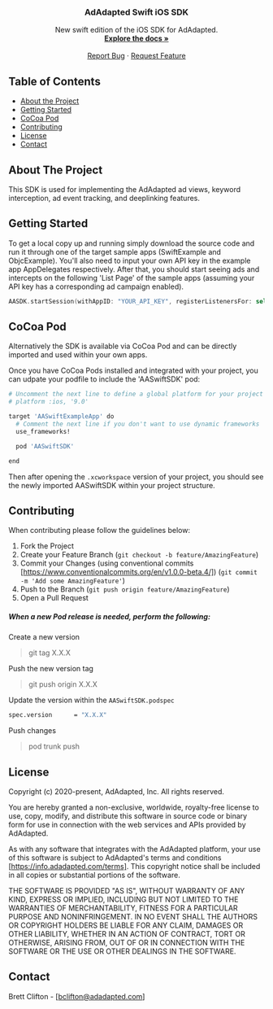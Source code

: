 <p align="center">
  <h3 align="center">AdAdapted Swift iOS SDK</h3>

  <p align="center">
    New swift edition of the iOS SDK for AdAdapted.
    <br />
    <a href="https://docs.adadapted.com/#/"><strong>Explore the docs »</strong></a>
    <br />
    <br />
    <a href="https://gitlab.com/adadapted/ios_swift_sdk/-/issues">Report Bug</a>
    ·
    <a href="https://gitlab.com/adadapted/ios_swift_sdk/-/issues">Request Feature</a>
  </p>
</p>


<!-- TABLE OF CONTENTS -->
## Table of Contents

* [About the Project](#about-the-project)
* [Getting Started](#getting-started)
* [CoCoa Pod](#cocoa-pod)
* [Contributing](#contributing)
* [License](#license)
* [Contact](#contact)


<!-- ABOUT THE PROJECT -->
## About The Project

This SDK is used for implementing the AdAdapted ad views, keyword interception, ad event tracking, and deeplinking features.

<!-- GETTING STARTED -->
## Getting Started

To get a local copy up and running simply download the source code and run it through one of the target sample apps (SwiftExample and ObjcExample). You'll also need to input your own API key in the example app AppDelegates respectively. After that, you should start seeing ads and intercepts on the following 'List Page' of the sample apps (assuming your API key has a corresponding ad campaign enabled).

```swift
AASDK.startSession(withAppID: "YOUR_API_KEY", registerListenersFor: self, options: options)
```

<!-- COCOA POD -->
## CoCoa Pod

Alternatively the SDK is available via CoCoa Pod and can be directly imported and used within your own apps. 

Once you have CoCoa Pods installed and integrated with your project, you can udpate your podfile to include the 'AASwiftSDK' pod:

```sh
# Uncomment the next line to define a global platform for your project
# platform :ios, '9.0'

target 'AASwiftExampleApp' do
  # Comment the next line if you don't want to use dynamic frameworks
  use_frameworks!

  pod 'AASwiftSDK'

end
```

Then after opening the `.xcworkspace` version of your project, you should see the newly imported AASwiftSDK within your project structure.

<!-- CONTRIBUTING -->
## Contributing

When contributing please follow the guidelines below:

1. Fork the Project
2. Create your Feature Branch (`git checkout -b feature/AmazingFeature`)
3. Commit your Changes (using conventional commits [https://www.conventionalcommits.org/en/v1.0.0-beta.4/]) (`git commit -m 'Add some AmazingFeature'`)
4. Push to the Branch (`git push origin feature/AmazingFeature`)
5. Open a Pull Request

##### When a new Pod release is needed, perform the following:


Create a new version
> git tag X.X.X

Push the new version tag
> git push origin X.X.X

Update the version within the `AASwiftSDK.podspec` 
```sh
spec.version      = "X.X.X"
```
Push changes
> pod trunk push


<!-- LICENSE -->
## License

Copyright (c) 2020-present, AdAdapted, Inc. All rights reserved.

You are hereby granted a non-exclusive, worldwide, royalty-free license to use,
copy, modify, and distribute this software in source code or binary form for use
in connection with the web services and APIs provided by AdAdapted.

As with any software that integrates with the AdAdapted platform, your use of
this software is subject to AdAdapted's terms and conditions
[https://info.adadapted.com/terms]. This copyright notice shall be included
in all copies or substantial portions of the software.

THE SOFTWARE IS PROVIDED "AS IS", WITHOUT WARRANTY OF ANY KIND, EXPRESS OR
IMPLIED, INCLUDING BUT NOT LIMITED TO THE WARRANTIES OF MERCHANTABILITY, FITNESS
FOR A PARTICULAR PURPOSE AND NONINFRINGEMENT. IN NO EVENT SHALL THE AUTHORS OR
COPYRIGHT HOLDERS BE LIABLE FOR ANY CLAIM, DAMAGES OR OTHER LIABILITY, WHETHER
IN AN ACTION OF CONTRACT, TORT OR OTHERWISE, ARISING FROM, OUT OF OR IN
CONNECTION WITH THE SOFTWARE OR THE USE OR OTHER DEALINGS IN THE SOFTWARE.

<!-- CONTACT -->
## Contact

Brett Clifton - [bclifton@adadapted.com]


<!-- MARKDOWN LINKS & IMAGES -->
<!-- https://www.markdownguide.org/basic-syntax/#reference-style-links -->
[contributors-shield]: https://img.shields.io/github/contributors/github_username/repo.svg?style=flat-square
[contributors-url]: https://github.com/github_username/repo/graphs/contributors
[forks-shield]: https://img.shields.io/github/forks/github_username/repo.svg?style=flat-square
[forks-url]: https://github.com/github_username/repo/network/members
[stars-shield]: https://img.shields.io/github/stars/github_username/repo.svg?style=flat-square
[stars-url]: https://github.com/github_username/repo/stargazers
[issues-shield]: https://img.shields.io/github/issues/github_username/repo.svg?style=flat-square
[issues-url]: https://github.com/github_username/repo/issues
[license-shield]: https://img.shields.io/github/license/github_username/repo.svg?style=flat-square
[license-url]: https://github.com/github_username/repo/blob/master/LICENSE.txt
[linkedin-shield]: https://img.shields.io/badge/-LinkedIn-black.svg?style=flat-square&logo=linkedin&colorB=555
[linkedin-url]: https://linkedin.com/in/github_username
[product-screenshot]: images/screenshot.png

